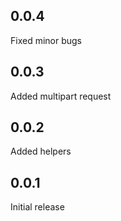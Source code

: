 ## 0.0.4
Fixed minor bugs

## 0.0.3
Added multipart request

## 0.0.2
Added helpers

## 0.0.1
Initial release